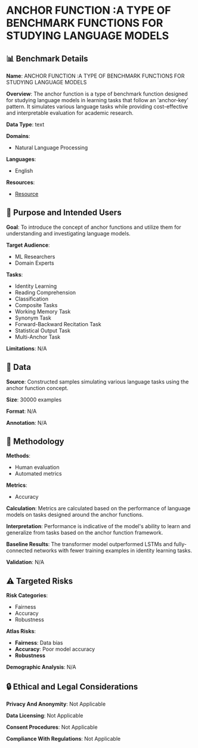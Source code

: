 # ANCHOR FUNCTION :A TYPE OF BENCHMARK FUNCTIONS FOR STUDYING LANGUAGE MODELS

## 📊 Benchmark Details

**Name**: ANCHOR FUNCTION :A TYPE OF BENCHMARK FUNCTIONS FOR STUDYING LANGUAGE MODELS

**Overview**: The anchor function is a type of benchmark function designed for studying language models in learning tasks that follow an 'anchor-key' pattern. It simulates various language tasks while providing cost-effective and interpretable evaluation for academic research.

**Data Type**: text

**Domains**:
- Natural Language Processing

**Languages**:
- English

**Resources**:
- [Resource](https://arxiv.org/abs/2401.08309)

## 🎯 Purpose and Intended Users

**Goal**: To introduce the concept of anchor functions and utilize them for understanding and investigating language models.

**Target Audience**:
- ML Researchers
- Domain Experts

**Tasks**:
- Identity Learning
- Reading Comprehension
- Classification
- Composite Tasks
- Working Memory Task
- Synonym Task
- Forward-Backward Recitation Task
- Statistical Output Task
- Multi-Anchor Task

**Limitations**: N/A

## 💾 Data

**Source**: Constructed samples simulating various language tasks using the anchor function concept.

**Size**: 30000 examples

**Format**: N/A

**Annotation**: N/A

## 🔬 Methodology

**Methods**:
- Human evaluation
- Automated metrics

**Metrics**:
- Accuracy

**Calculation**: Metrics are calculated based on the performance of language models on tasks designed around the anchor functions.

**Interpretation**: Performance is indicative of the model's ability to learn and generalize from tasks based on the anchor function framework.

**Baseline Results**: The transformer model outperformed LSTMs and fully-connected networks with fewer training examples in identity learning tasks.

**Validation**: N/A

## ⚠️ Targeted Risks

**Risk Categories**:
- Fairness
- Accuracy
- Robustness

**Atlas Risks**:
- **Fairness**: Data bias
- **Accuracy**: Poor model accuracy
- **Robustness**

**Demographic Analysis**: N/A

## 🔒 Ethical and Legal Considerations

**Privacy And Anonymity**: Not Applicable

**Data Licensing**: Not Applicable

**Consent Procedures**: Not Applicable

**Compliance With Regulations**: Not Applicable

